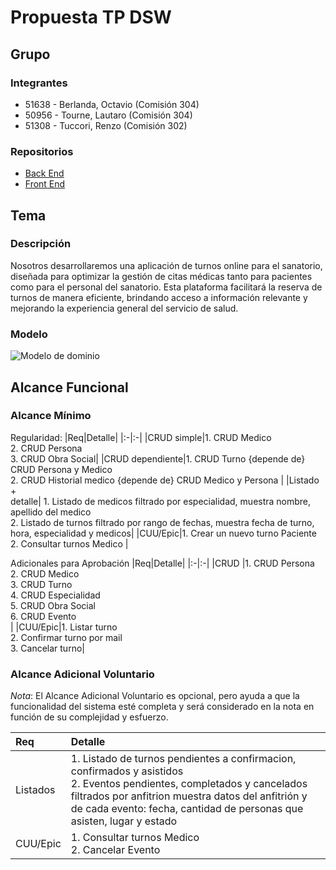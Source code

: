 # Propuesta TP DSW

## Grupo
### Integrantes
* 51638 - Berlanda, Octavio (Comisión 304)
* 50956 - Tourne, Lautaro (Comisión 304)
* 51308 - Tuccori, Renzo (Comisión 302)

### Repositorios
* [Back End](https://github.com/RenTuccori/Trabajo-Dsw/tree/main/BackEnd)
* [Front End](https://github.com/RenTuccori/Trabajo-Dsw/tree/main/FrontEnd)
## Tema
### Descripción
Nosotros desarrollaremos una aplicación de turnos online para el sanatorio, diseñada para optimizar la gestión de citas médicas tanto para pacientes como para el personal del sanatorio. Esta plataforma facilitará la reserva de turnos de manera eficiente, brindando acceso a información relevante y mejorando la experiencia general del servicio de salud.

### Modelo
![Modelo de dominio](https://drive.google.com/file/d/1XoyyE_ARHMzhMTNvcvJKijmMCxmdIMCr/view?usp=sharing)

## Alcance Funcional 

### Alcance Mínimo

Regularidad:
|Req|Detalle|
|:-|:-|
|CRUD simple|1. CRUD Medico<br>2. CRUD Persona<br>3. CRUD Obra Social|
|CRUD dependiente|1. CRUD Turno {depende de} CRUD Persona y Medico<br>2. CRUD Historial medico {depende de} CRUD Medico y Persona  |
|Listado<br>+<br>detalle| 1. Listado de medicos filtrado por especialidad, muestra nombre, apellido del medico <br> 2. Listado de turnos filtrado por rango de fechas, muestra fecha de turno, hora, especialidad y medicos|
|CUU/Epic|1. Crear un nuevo turno Paciente <br>2. Consultar turnos Medico |


Adicionales para Aprobación
|Req|Detalle|
|:-|:-|
|CRUD |1. CRUD Persona<br>2. CRUD Medico<br>3. CRUD Turno<br>4. CRUD Especialidad<br>5. CRUD Obra Social<br>6. CRUD Evento<br>|
|CUU/Epic|1. Listar turno<br>2. Confirmar turno por mail<br>3. Cancelar turno|


### Alcance Adicional Voluntario

*Nota*: El Alcance Adicional Voluntario es opcional, pero ayuda a que la funcionalidad del sistema esté completa y será considerado en la nota en función de su complejidad y esfuerzo.

|Req|Detalle|
|:-|:-|
|Listados |1. Listado de turnos pendientes a confirmacion, confirmados y asistidos <br>2. Eventos pendientes, completados y cancelados filtrados por anfitrion muestra datos del anfitrión y de cada evento: fecha, cantidad de personas que asisten, lugar y estado |
|CUU/Epic|1. Consultar turnos Medico <br>2. Cancelar Evento|

